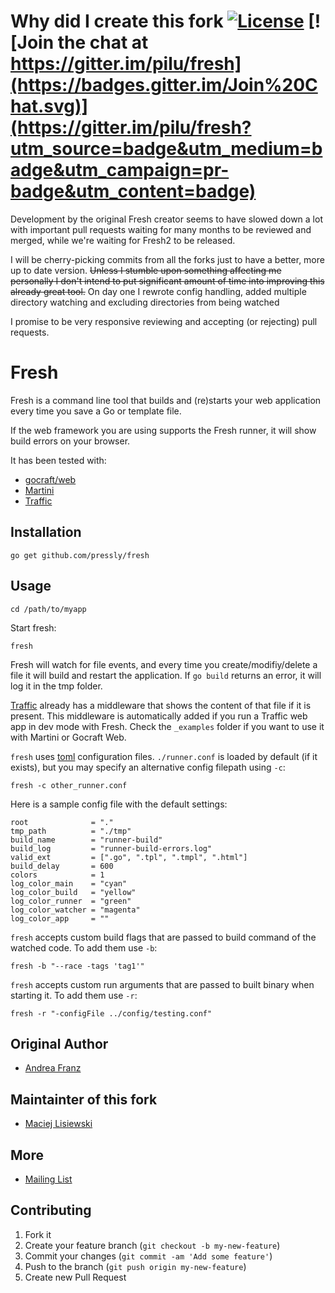# Why did I create this fork [![License](http://img.shields.io/:license-mit-blue.svg?style=flat-square)](http://badges.mit-license.org) [![Join the chat at https://gitter.im/pilu/fresh](https://badges.gitter.im/Join%20Chat.svg)](https://gitter.im/pilu/fresh?utm_source=badge&utm_medium=badge&utm_campaign=pr-badge&utm_content=badge)

Development by the original Fresh creator seems to have slowed down a lot with important pull requests waiting for many months to be reviewed and merged, while we're waiting for Fresh2 to be released.

I will be cherry-picking commits from all the forks just to have a better, more up to date version. ~~Unless I stumble upon something affecting me personally I don't intend to put significant amount of time into improving this already great tool.~~ On day one I rewrote config handling, added multiple directory watching and excluding directories from being watched

I promise to be very responsive reviewing and accepting (or rejecting) pull requests.

# Fresh

Fresh is a command line tool that builds and (re)starts your web application every time you save a Go or template file.

If the web framework you are using supports the Fresh runner, it will show build errors on your browser.

It has been tested with:
* [gocraft/web](https://github.com/gocraft/web)
* [Martini](https://github.com/codegangsta/martini)
* [Traffic](https://github.com/pilu/traffic)

## Installation

    go get github.com/pressly/fresh

## Usage

    cd /path/to/myapp

Start fresh:

    fresh

Fresh will watch for file events, and every time you create/modifiy/delete a file it will build and restart the application.
If `go build` returns an error, it will log it in the tmp folder.

[Traffic](https://github.com/pilu/traffic) already has a middleware that shows the content of that file if it is present. This middleware is automatically added if you run a Traffic web app in dev mode with Fresh.
Check the `_examples` folder if you want to use it with Martini or Gocraft Web.

`fresh` uses [toml](https://github.com/BurntSushi/toml) configuration files.
`./runner.conf` is loaded by default (if it exists), but you may specify an alternative config filepath using `-c`:

    fresh -c other_runner.conf

Here is a sample config file with the default settings:

    root              = "."
    tmp_path          = "./tmp"
    build_name        = "runner-build"
    build_log         = "runner-build-errors.log"
    valid_ext         = [".go", ".tpl", ".tmpl", ".html"]
    build_delay       = 600
    colors            = 1
    log_color_main    = "cyan"
    log_color_build   = "yellow"
    log_color_runner  = "green"
    log_color_watcher = "magenta"
    log_color_app     = ""

`fresh` accepts custom build flags that are passed to build command of the watched code. To add them use `-b`:

    fresh -b "--race -tags 'tag1'"

`fresh` accepts custom run arguments that are passed to built binary when starting it. To add them use `-r`:

    fresh -r "-configFile ../config/testing.conf"


## Original Author

* [Andrea Franz](http://gravityblast.com)

## Maintainter of this fork

* [Maciej Lisiewski](https://twitter.com/lisiewski)


## More

* [Mailing List](https://groups.google.com/d/forum/golang-fresh)

## Contributing

1. Fork it
2. Create your feature branch (`git checkout -b my-new-feature`)
3. Commit your changes (`git commit -am 'Add some feature'`)
4. Push to the branch (`git push origin my-new-feature`)
5. Create new Pull Request

